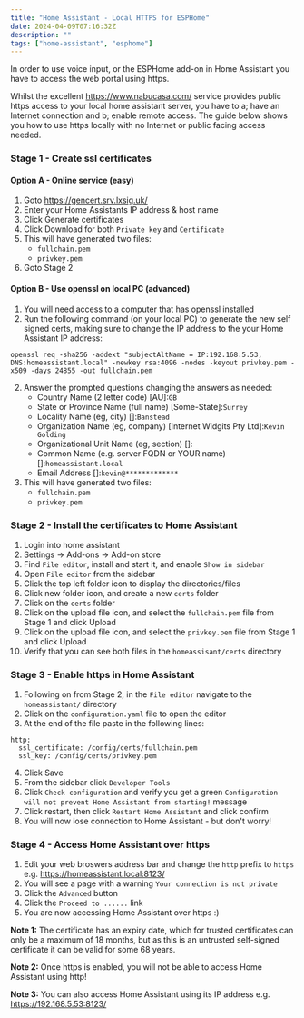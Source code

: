 ```yaml
---
title: "Home Assistant - Local HTTPS for ESPHome"
date: 2024-04-09T07:16:32Z
description: ""
tags: ["home-assistant", "esphome"]
---
```


In order to use voice input, or the ESPHome add-on in Home Assistant you have to access the web portal using https.
<!--more-->

Whilst the excellent https://www.nabucasa.com/ service provides public https access to your local home assistant server, you have to a; have an Internet connection and b; enable remote access. The guide below shows you how to use https locally with no Internet or public facing access needed.

### Stage 1 - Create ssl certificates

#### Option A - Online service (easy)

1. Goto https://gencert.srv.lxsig.uk/
1. Enter your Home Assistants IP address & host name
1. Click Generate certificates
1. Click Download for both `Private key` and `Certificate`
1. This will have generated two files:
    * `fullchain.pem`
    * `privkey.pem`
1. Goto Stage 2

#### Option B - Use openssl on local PC (advanced)

1. You will need access to a computer that has openssl installed
1. Run the following command (on your local PC) to generate the new self signed certs, making sure to change the IP address to the your Home Assistant IP address:<br>
```
openssl req -sha256 -addext "subjectAltName = IP:192.168.5.53, DNS:homeassistant.local" -newkey rsa:4096 -nodes -keyout privkey.pem -x509 -days 24855 -out fullchain.pem
```
2. Answer the prompted questions changing the answers as needed:
    * Country Name (2 letter code) [AU]:`GB`
    * State or Province Name (full name) [Some-State]:`Surrey`
    * Locality Name (eg, city) []:`Banstead`
    * Organization Name (eg, company) [Internet Widgits Pty Ltd]:`Kevin Golding`
    * Organizational Unit Name (eg, section) []:
    * Common Name (e.g. server FQDN or YOUR name) []:`homeassistant.local`
    * Email Address []:`kevin@*************`
1. This will have generated two files:
    * `fullchain.pem`
    * `privkey.pem`


### Stage 2 - Install the certificates to Home Assistant

1. Login into home assistant
1. Settings -> Add-ons -> Add-on store
1. Find `File editor`, install and start it, and enable `Show in sidebar`
1. Open `File editor` from the sidebar
1. Click the top left folder icon to display the directories/files
1. Click new folder icon, and create a new `certs` folder
1. Click on the `certs` folder
1. Click on the upload file icon, and select the `fullchain.pem` file from Stage 1 and click Upload
1. Click on the upload file icon, and select the `privkey.pem` file from Stage 1 and click Upload
1. Verify that you can see both files in the `homeassisant/certs` directory


### Stage 3 - Enable https in Home Assistant

1. Following on from Stage 2, in the `File editor` navigate to the `homeassistant/` directory
1. Click on the `configuration.yaml` file to open the editor
1. At the end of the file paste in the following lines:<br>
```
http:
  ssl_certificate: /config/certs/fullchain.pem
  ssl_key: /config/certs/privkey.pem
```
4. Click Save
1. From the sidebar click `Developer Tools`
1. Click `Check configuration` and verify you get a green `Configuration will not prevent Home Assistant from starting!` message
1. Click restart, then click `Restart Home Assistant` and click confirm
1. You will now lose connection to Home Assistant - but don't worry!

### Stage 4 - Access Home Assistant over https

1. Edit your web broswers address bar and change the `http` prefix to `https` e.g. https://homeassistant.local:8123/
1. You will see a page with a warning `Your connection is not private`
1. Click the `Advanced` button
1. Click the `Proceed to ......` link 
1. You are now accessing Home Assistant over https :)

**Note 1:** The certificate has an expiry date, which for trusted certificates can only be a maximum of 18 months, but as this is an untrusted self-signed certificate it can be valid for some 68 years.

**Note 2:** Once https is enabled, you will not be able to access Home Assistant using http!

**Note 3:** You can also access Home Assistant using its IP address e.g. https://192.168.5.53:8123/
